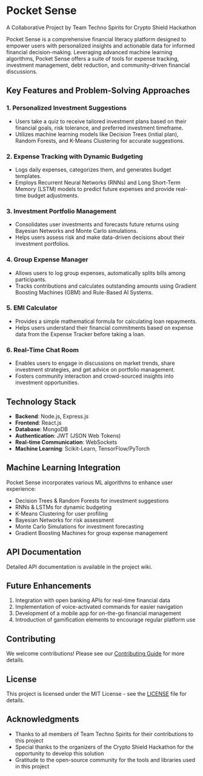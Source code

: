 # Pocket Sense

A Collaborative Project by Team Techno Spirits for Crypto Shield Hackathon

Pocket Sense is a comprehensive financial literacy platform designed to empower users with personalized insights and actionable data for informed financial decision-making. Leveraging advanced machine learning algorithms, Pocket Sense offers a suite of tools for expense tracking, investment management, debt reduction, and community-driven financial discussions.

## Key Features and Problem-Solving Approaches

### 1. Personalized Investment Suggestions
- Users take a quiz to receive tailored investment plans based on their financial goals, risk tolerance, and preferred investment timeframe.
- Utilizes machine learning models like Decision Trees (initial plan), Random Forests, and K-Means Clustering for accurate suggestions.

### 2. Expense Tracking with Dynamic Budgeting
- Logs daily expenses, categorizes them, and generates budget templates.
- Employs Recurrent Neural Networks (RNNs) and Long Short-Term Memory (LSTM) models to predict future expenses and provide real-time budget adjustments.

### 3. Investment Portfolio Management
- Consolidates user investments and forecasts future returns using Bayesian Networks and Monte Carlo simulations.
- Helps users assess risk and make data-driven decisions about their investment portfolios.

### 4. Group Expense Manager
- Allows users to log group expenses, automatically splits bills among participants.
- Tracks contributions and calculates outstanding amounts using Gradient Boosting Machines (GBM) and Rule-Based AI Systems.

### 5. EMI Calculator
- Provides a simple mathematical formula for calculating loan repayments.
- Helps users understand their financial commitments based on expense data from the Expense Tracker before taking a loan.

### 6. Real-Time Chat Room
- Enables users to engage in discussions on market trends, share investment strategies, and get advice on portfolio management.
- Fosters community interaction and crowd-sourced insights into investment opportunities.

## Technology Stack

- **Backend**: Node.js, Express.js
- **Frontend**: React.js
- **Database**: MongoDB
- **Authentication**: JWT (JSON Web Tokens)
- **Real-time Communication**: WebSockets
- **Machine Learning**: Scikit-Learn, TensorFlow/PyTorch

## Machine Learning Integration

Pocket Sense incorporates various ML algorithms to enhance user experience:

- Decision Trees & Random Forests for investment suggestions
- RNNs & LSTMs for dynamic budgeting
- K-Means Clustering for user profiling
- Bayesian Networks for risk assessment
- Monte Carlo Simulations for investment forecasting
- Gradient Boosting Machines for group expense management

## API Documentation

Detailed API documentation is available in the project wiki.

## Future Enhancements

1. Integration with open banking APIs for real-time financial data
2. Implementation of voice-activated commands for easier navigation
3. Development of a mobile app for on-the-go financial management
4. Introduction of gamification elements to encourage regular platform use

## Contributing

We welcome contributions! Please see our [Contributing Guide](CONTRIBUTING.md) for more details.

## License

This project is licensed under the MIT License - see the [LICENSE](LICENSE) file for details.

## Acknowledgments

- Thanks to all members of Team Techno Spirits for their contributions to this project
- Special thanks to the organizers of the Crypto Shield Hackathon for the opportunity to develop this solution
- Gratitude to the open-source community for the tools and libraries used in this project
